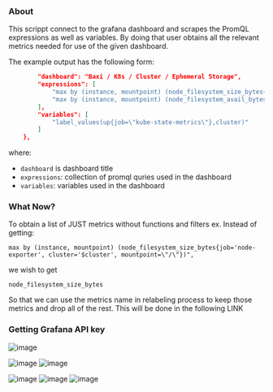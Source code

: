 ### About

This scrippt connect to the grafana dashboard and scrapes the PromQL expressions as well as variables. 
By doing that user obtains all the relevant metrics needed for use of the given dashboard.

The example output has the following form:

```json
        "dashboard": "Baxi / K8s / Cluster / Ephemeral Storage",
        "expressions": [
            "max by (instance, mountpoint) (node_filesystem_size_bytes{job='node-exporter', cluster='$cluster', mountpoint=\"/\"})",
            "max by (instance, mountpoint) (node_filesystem_avail_bytes{job='node-exporter', cluster='$cluster', mountpoint=\"/\"})"
        ],
        "variables": [
            "label_values(up{job=\"kube-state-metrics\"},cluster)"
        ]
    },
```

where:
- `dashboard` is dashboard title
- `expressions`: collection of promql quries used in the dashboard
- `variables`: variables used in the dashboard

### What Now?   
To obtain a list of JUST metrics without functions and filters ex.
Instead of getting:
```bashrc
max by (instance, mountpoint) (node_filesystem_size_bytes{job='node-exporter', cluster='$cluster', mountpoint=\"/\"})",
```
we wish to get
```bashrc
node_filesystem_size_bytes
```

So that we can use the metrics name in relabeling process to keep those metrics and drop all of the rest.
This will be done in the following LINK


### Getting Grafana API key

![image](https://github.com/user-attachments/assets/db1b3108-3fdc-436b-8b8c-0afcc665b665)

![image](https://github.com/user-attachments/assets/67794c8a-255f-46c4-abd5-0049f0a8a4b2)
![image](https://github.com/user-attachments/assets/c0dab608-8c0d-42d3-b341-490a6a3926f8)


![image](https://github.com/user-attachments/assets/6955109f-155e-4023-aa44-7556458f3faf)
![image](https://github.com/user-attachments/assets/a5a7c9be-49b4-427d-a3d2-238fab6b07b2)
![image](https://github.com/user-attachments/assets/bf5522aa-d772-4f6d-98a7-2cc9c2fe6bde)



